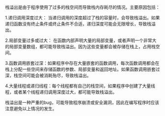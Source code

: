 栈溢出是由于程序使用了过多的栈空间而导致栈内存耗尽的情况。主要原因包括：



1.递归调用深度过大： 当递归调用的深度超过了栈的容量时，会导致栈溢出。如果递归函数没有终止条件或终止条件不合适，递归深度可能会无限增长，导致栈溢出。



2.局部变量过多或过大： 在函数内部声明大量的局部变量，或者声明一个非常大的局部变量数组，都可能导致栈溢出。因为这些变量都会被存储在栈上，占用栈空间。



3.函数调用嵌套过深：如果程序中存在大量嵌套的函数调用，每次函数调用都会在栈上分配一些空间来存储函数的参数、局部变量和返回地址。如果函数调用嵌套过深，栈空间可能会被消耗殆尽，导致栈溢出。



4.大量线程或递归线程：每个线程都有自己的栈空间，如果程序中创建了大量线程，或者某个线程递归调用深度过大，都可能导致栈溢出。



栈溢出是一种严重的bug，可能导致程序崩溃或安全漏洞，因此在编写程序时应该注意避免以上情况的发生。
